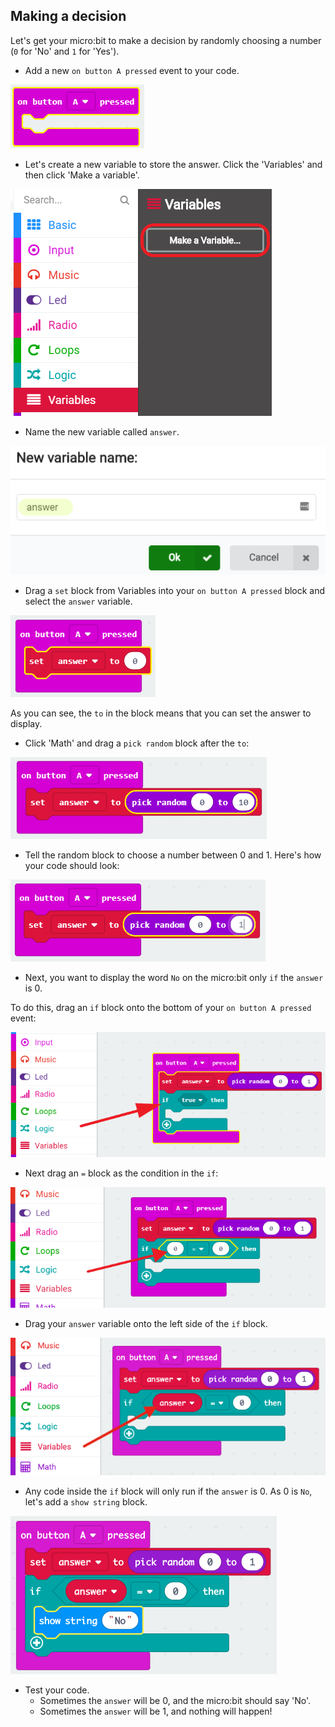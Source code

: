## Making a decision

Let's get your micro:bit to make a decision by randomly choosing a number (`0` for 'No' and `1` for 'Yes').

+ Add a new `on button A pressed` event to your code.

![截圖](images/fortune-on-a-pressed.png)

+ Let's create a new variable to store the answer. Click the 'Variables' and then click 'Make a variable'.

![截圖](images/fortune-variables.png)

+ Name the new variable called `answer`.

![截圖](images/fortune-answer.png)

+ Drag a `set` block from Variables into your `on button A pressed` block and select the `answer` variable.

![截圖](images/fortune-set.png)

As you can see, the `to` in the block means that you can set the answer to display.

+ Click 'Math' and drag a `pick random` block after the `to`:

![截圖](images/fortune-random.png)

+ Tell the random block to choose a number between 0 and 1. Here's how your code should look:

![截圖](images/fortune-random-1.png)

+ Next, you want to display the word `No` on the micro:bit only `if` the `answer` is 0.

To do this, drag an `if` block onto the bottom of your `on button A pressed` event:

![截圖](images/fortune-if.png)

+ Next drag an `=` block as the condition in the `if`:

![截圖](images/fortune-equals.png)

+ Drag your `answer` variable onto the left side of the `if` block.

![截圖](images/fortune-if-finished.png)

+ Any code inside the `if` block will only run if the `answer` is 0. As 0 is `No`, let's add a `show string` block.

![截圖](images/fortune-no.png)

+ Test your code. 
    + Sometimes the `answer` will be 0, and the micro:bit should say 'No'.
    + Sometimes the `answer` will be 1, and nothing will happen!